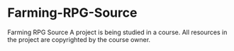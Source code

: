 # Farming-RPG-Source
Farming RPG Source
A project is being studied in a course.
All resources in the project are copyrighted by the course owner.
